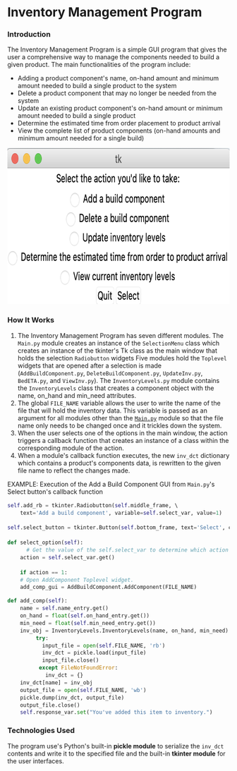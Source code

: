 # Inventory Management Program

### Introduction

The Inventory Management Program is a simple GUI program that gives the user a comprehensive way to manage the components needed to build a given product. The main functionalities of the program include:

- Adding a product component's name, on-hand amount and minimum amount needed to build a single product to the system
- Delete a product component that may no longer be needed from the system
- Update an existing product component's on-hand amount or minimum amount needed to build a single product
- Determine the estimated time from order placement to product arrival
- View the complete list of product components (on-hand amounts and minimum amount needed for a single build)

<p align="center">
	<img width="764" height="354" src="https://github.com/jasbneal/python_practice/blob/main/Inventory_Management_Program/img/Screen_Shot_2021-03-30_at_1.52.47_PM.png?raw=true">	
</p>

### How It Works

1. The Inventory Management Program has seven different modules. The `Main.py` module creates an instance of the `SelectionMenu` class which creates an instance of the tkinter's Tk class as the main window that holds the selection `Radiobutton` widgets Five modules hold the `Toplevel` widgets that are opened after a selection is made  (`AddBuildComponent.py`, `DeleteBuildComponent.py`, `UpdateInv.py`, `BedETA.py`, and `ViewInv.py`). The `InventoryLevels.py` module contains the `InventoryLevels` class that creates a component object with the name, on_hand and min_need attributes. 
2. The global `FILE_NAME` variable allows the user to write the name of the file that will hold the inventory data. This variable is passed as an argument for all modules other than the [`Main.py`](http://main.py) module so that the file name only needs to be changed once and it trickles down the system.
3. When the user selects one of the options in the main window, the action triggers a callback function that creates an instance of a class within the corresponding module of the action. 
4. When a module's callback function executes, the new `inv_dct` dictionary which contains a product's components data, is rewritten to the given file name to reflect the changes made.

EXAMPLE: Execution of the Add a Build Component GUI from `Main.py`'s Select button's callback function

```python
self.add_rb = tkinter.Radiobutton(self.middle_frame, \ 
    text='Add a build component', variable=self.select_var, value=1)

self.select_button = tkinter.Button(self.bottom_frame, text='Select', command=self.select_option)

def select_option(self):
	  # Get the value of the self.select_var to determine which action to take.
    action = self.select_var.get()

    if action == 1:
    # Open AddComponent Toplevel widget.
    add_comp_gui = AddBuildComponent.AddComponent(FILE_NAME)
```

```python
def add_comp(self):     
    name = self.name_entry.get()
    on_hand = float(self.on_hand_entry.get())
    min_need = float(self.min_need_entry.get())
    inv_obj = InventoryLevels.InventoryLevels(name, on_hand, min_need)
	     try:
           input_file = open(self.FILE_NAME, 'rb')
           inv_dct = pickle.load(input_file)
           input_file.close()
	      except FileNotFoundError:
            inv_dct = {}
    inv_dct[name] = inv_obj
    output_file = open(self.FILE_NAME, 'wb')
    pickle.dump(inv_dct, output_file)
    output_file.close()
    self.response_var.set("You've added this item to inventory.")
```

### Technologies Used

The program use's Python's built-in **pickle module** to serialize the `inv_dct` contents and write it to the specified file and the built-in **tkinter module** for the user interfaces.

